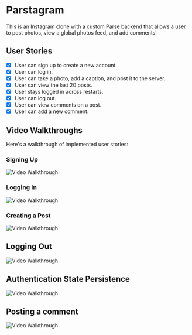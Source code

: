 # Parstagram 

This is an Instagram clone with a custom Parse backend that allows a user to post photos, view a global photos feed, and add comments!

## User Stories
- [x] User can sign up to create a new account. 
- [x] User can log in. 
- [x] User can take a photo, add a caption, and post it to the server. 
- [x] User can view the last 20 posts. 
- [x] User stays logged in across restarts. 
- [x] User can log out. 
- [x] User can view comments on a post. 
- [x] User can add a new comment.

## Video Walkthroughs
Here's a walkthrough of implemented user stories:

### Signing Up
<img src='https://media.giphy.com/media/h9ezGJ5EH0DE2yRhZL/giphy.gif' title='Video Walkthrough' width='' alt='Video Walkthrough' />

### Logging In
<img src='https://media.giphy.com/media/T7MU3RiiroTcwkfrvY/giphy.gif' title='Video Walkthrough' width='' alt='Video Walkthrough' />

### Creating a Post
<img src='https://media.giphy.com/media/QDPWv2ridWrJbBLYVR/giphy.gif' title='Video Walkthrough' width='' alt='Video Walkthrough' />

## Logging Out
<img src='https://media.giphy.com/media/SUM1nU2RNFS2nUjDx8/giphy.gif' title='Video Walkthrough' width='' alt='Video Walkthrough' />

## Authentication State Persistence
<img src='https://media.giphy.com/media/bUZ1UvBYkTFonb6yEw/giphy.gif' width='' alt='Video Walkthrough' />

## Posting a comment
<img src='https://media.giphy.com/media/7xwD0SXcY28Ii0Rc6d/giphy.gif' width='' alt='Video Walkthrough' />
